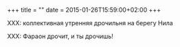 +++
title = ""
date = 2015-01-26T15:59:00+02:00
+++

XXX: коллективная утренняя дрочильня на берегу Нила


XXX: Фараон дрочит, и ты дрочишь!


